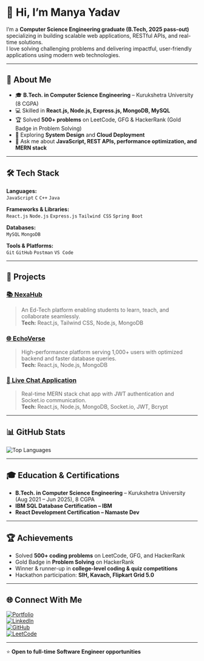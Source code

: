 # 👋 Hi, I’m Manya Yadav

I’m a **Computer Science Engineering graduate (B.Tech, 2025 pass-out)** specializing in building scalable web applications, RESTful APIs, and real-time solutions.  
I love solving challenging problems and delivering impactful, user-friendly applications using modern web technologies.  

---

## 🚀 About Me
- 🎓 **B.Tech. in Computer Science Engineering** – Kurukshetra University (8 CGPA)  
- 💻 Skilled in **React.js, Node.js, Express.js, MongoDB, MySQL**  
- 🏆 Solved **500+ problems** on LeetCode, GFG & HackerRank (Gold Badge in Problem Solving)  
- 🌱 Exploring **System Design** and **Cloud Deployment**  
- 💬 Ask me about **JavaScript, REST APIs, performance optimization, and MERN stack**  
 

---

## 🛠 Tech Stack

**Languages:**  
`JavaScript` `C` `C++` `Java`

**Frameworks & Libraries:**  
`React.js` `Node.js` `Express.js` `Tailwind CSS` `Spring Boot`

**Databases:**  
`MySQL` `MongoDB`

**Tools & Platforms:**  
`Git` `GitHub` `Postman` `VS Code`

---

## 📌 Projects

### [📚 NexaHub](https://github.com/manya3219/mern-blog)
> An Ed-Tech platform enabling students to learn, teach, and collaborate seamlessly.  
**Tech:** React.js, Tailwind CSS, Node.js, MongoDB

### [🌐 EchoVerse](https://github.com/manya3219/MyDev_FIleSharing)
> High-performance platform serving 1,000+ users with optimized backend and faster database queries.  
**Tech:** React.js, Node.js, MongoDB

### [💬 Live Chat Application](https://github.com/manya3219/Live-chat-Application)
> Real-time MERN stack chat app with JWT authentication and Socket.io communication.  
**Tech:** React.js, Node.js, MongoDB, Socket.io, JWT, Bcrypt

---

## 📊 GitHub Stats

 
![Top Languages](https://github-readme-stats.vercel.app/api/top-langs/?username=manya3219&layout=compact&theme=tokyonight)

---

## 🎓 Education & Certifications
- **B.Tech. in Computer Science Engineering** – Kurukshetra University (Aug 2021 – Jun 2025), 8 CGPA  
- **IBM SQL Database Certification – IBM**  
- **React Development Certification – Namaste Dev**  

---

## 🏆 Achievements
- Solved **500+ coding problems** on LeetCode, GFG, and HackerRank  
- Gold Badge in **Problem Solving** on HackerRank  
- Winner & runner-up in **college-level coding & quiz competitions**  
- Hackathon participation: **SIH, Kavach, Flipkart Grid 5.0**  

---

## 🌐 Connect With Me
[![Portfolio](https://img.shields.io/badge/Portfolio-000?style=for-the-badge&logo=About.me&logoColor=white)](https://manya3219.github.io/Manya_Portfolio/)  
[![LinkedIn](https://img.shields.io/badge/LinkedIn-0077B5?style=for-the-badge&logo=linkedin&logoColor=white)](https://www.linkedin.com/in/manya-yadav01/)  
[![GitHub](https://img.shields.io/badge/GitHub-181717?style=for-the-badge&logo=github&logoColor=white)](https://github.com/manya3219)  
[![LeetCode](https://img.shields.io/badge/LeetCode-FFA116?style=for-the-badge&logo=leetcode&logoColor=black)](https://leetcode.com/u/manya_3219/)

---

⭐ **Open to full-time Software Engineer opportunities**
